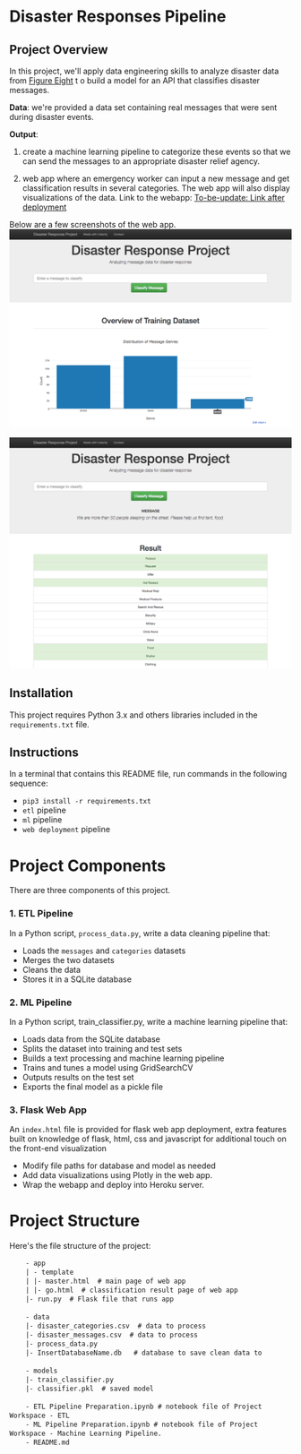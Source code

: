 # Disaster Responses Pipeline
## Project Overview
In this project, we'll apply data engineering skills to analyze disaster data from [Figure Eight](https://www.figure-eight.com/) t
o build a model for an API that classifies disaster messages.

**Data**: we're provided a data set containing real messages that were sent during disaster events. 

**Output**: 
1. create a machine learning pipeline to categorize these events so that we can send the messages to 
an appropriate disaster relief agency.

2. web app where an emergency worker can input a new message and get classification results 
in several categories. The web app will also display visualizations of the data. 
Link to the webapp: [To-be-update: Link after deployment]()

Below are a few screenshots of the web app.
![disaster-response-project_webapp1](disaster-response-project_webapp1.png)

![disaster-response-project_webapp2](disaster-response-project_webapp2.png)

## Installation
This project requires Python 3.x and others libraries included in the `requirements.txt` file.

## Instructions
In a terminal that contains this README file, run commands in the following sequence:
 + `pip3 install -r requirements.txt`
 + `etl` pipeline
 + `ml` pipeline
 + `web deployment` pipeline


# Project Components
There are three components of this project.

### 1. ETL Pipeline
In a Python script, `process_data.py`, write a data cleaning pipeline that:
+ Loads the `messages` and `categories` datasets
+ Merges the two datasets
+ Cleans the data
+ Stores it in a SQLite database

### 2. ML Pipeline
In a Python script, train_classifier.py, write a machine learning pipeline that:
+ Loads data from the SQLite database
+ Splits the dataset into training and test sets
+ Builds a text processing and machine learning pipeline
+ Trains and tunes a model using GridSearchCV
+ Outputs results on the test set
+ Exports the final model as a pickle file

### 3. Flask Web App
An `index.html` file is provided for flask web app deployment, extra features built on knowledge of 
flask, html, css and javascript for additional touch on the front-end visualization

+ Modify file paths for database and model as needed
+ Add data visualizations using Plotly in the web app. 
+ Wrap the webapp and deploy into Heroku server.


# Project Structure
Here's the file structure of the project:

        - app
        | - template
        | |- master.html  # main page of web app
        | |- go.html  # classification result page of web app
        |- run.py  # Flask file that runs app

        - data
        |- disaster_categories.csv  # data to process 
        |- disaster_messages.csv  # data to process
        |- process_data.py
        |- InsertDatabaseName.db   # database to save clean data to

        - models
        |- train_classifier.py
        |- classifier.pkl  # saved model 

        - ETL Pipeline Preparation.ipynb # notebook file of Project Workspace - ETL
        - ML Pipeline Preparation.ipynb # notebook file of Project Workspace - Machine Learning Pipeline.
        - README.md